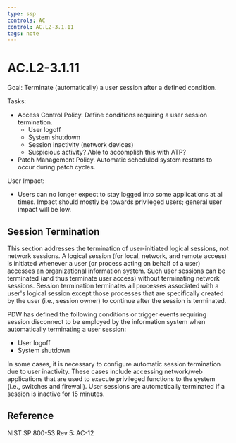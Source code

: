 ```yaml
---
type: ssp
controls: AC
control: AC.L2-3.1.11
tags: note
---
```


# AC.L2-3.1.11

Goal: Terminate (automatically) a user session after a defined condition.

Tasks:

- Access Control Policy. Define conditions requiring a user session termination.
  * User logoff
  * System shutdown
  * Session inactivity (network devices)
  * Suspicious activity? Able to accomplish this with ATP?
- Patch Management Policy. Automatic scheduled system restarts to occur during patch cycles.

User Impact:

- Users can no longer expect to stay logged into some applications at all times. Impact should mostly be towards privileged users; general user impact will be low.

## Session Termination

This section addresses the termination of user-initiated logical sessions, not network sessions. A logical session (for local, network, and remote access) is initiated whenever a user (or process acting on behalf of a user) accesses an organizational information system. Such user sessions can be terminated (and thus terminate user access) without terminating network sessions. Session termination terminates all processes associated with a user's logical session except those processes that are specifically created by the user (i.e., session owner) to continue after the session is terminated.

PDW has defined the following conditions or trigger events requiring session disconnect to be employed by the information system when automatically terminating a user session: 

- User logoff
- System shutdown

In some cases, it is necessary to configure automatic session termination due to user inactivity. These cases include accessing network/web applications that are used to execute privileged functions to the system (i.e., switches and firewall). User sessions are automatically terminated if a session is inactive for 15 minutes.

## Reference

NIST SP 800-53 Rev 5: AC-12